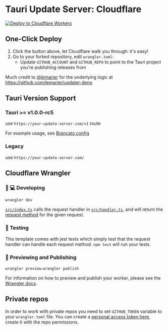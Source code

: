 # Tauri Update Server: Cloudflare

[![Deploy to Cloudflare Workers](https://deploy.workers.cloudflare.com/button)](https://deploy.workers.cloudflare.com/?url=https://github.com/killeencode/umdaui-update-server)

## One-Click Deploy

1. Click the button above, let Cloudflare walk you through: it's easy!
2. Go to your forked repository, edit `wrangler.toml`:
    - Update `GITHUB_ACCOUNT` and `GITHUB_REPO` to point to the Tauri project you're publishing releases from

Much credit to [@lemarier](https://github.com/lemarier) for the underlying logic at <https://github.com/lemarier/updater-deno>

## Tauri Version Support

### Tauri >= v1.0.0-rc5

use `https://your-update-server.com/v1` route

For example usage, see [Brancato config](https://github.com/KilleenCode/brancato/blob/main/src-tauri/tauri.conf.json#L55)

### Legacy

use `https://your-update-server.com/`

## Cloudflare Wrangler

### 👩 💻 Developing

`wrangler dev`

[`src/index.ts`](./src/index.ts) calls the request handler in [`src/handler.ts`](./src/handler.ts), and will return the [request method](https://developer.mozilla.org/en-US/docs/Web/API/Request/method) for the given request.

### 🧪 Testing

This template comes with jest tests which simply test that the request handler can handle each request method. `npm test` will run your tests.

### 👀 Previewing and Publishing

`wrangler preview`
`wrangler publish`

For information on how to preview and publish your worker, please see the [Wrangler docs](https://developers.cloudflare.com/workers/tooling/wrangler/commands/#publish).

## Private repos

In order to work with private repos you need to set `GITHUB_TOKEN` variable to your `wrangler.toml` file. You can create a [personal access token here](https://github.com/settings/tokens/new), create it with the repo permissions.
